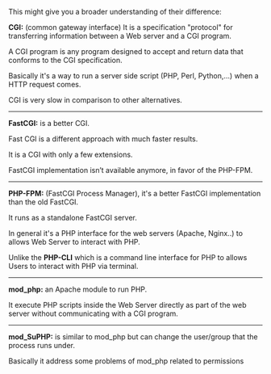 This might give you a broader understanding of their difference:

**CGI:** (common gateway interface) It is a specification "protocol" for transferring information between a Web server and a CGI program.

A CGI program is any program designed to accept and return data that conforms to the CGI specification.

Basically it's a way to run a server side script (PHP, Perl, Python,...) when a HTTP request comes.

CGI is very slow in comparison to other alternatives.

---

**FastCGI:** is a better CGI.

Fast CGI is a different approach with much faster results.

It is a CGI with only a few extensions.

FastCGI implementation isn’t available anymore, in favor of the PHP-FPM.

---

**PHP-FPM:** (FastCGI Process Manager), it's a better FastCGI implementation than the old FastCGI.

It runs as a standalone FastCGI server.

In general it's a PHP interface for the web servers (Apache, Nginx..) to allows Web Server to interact with PHP.

Unlike the **PHP-CLI** which is a command line interface for PHP to allows Users to interact with PHP via terminal.

---

**mod_php:** an Apache module to run PHP.

It execute PHP scripts inside the Web Server directly as part of the web server without communicating with a CGI program.

---

**mod_SuPHP:** is similar to mod_php but can change the user/group that the process runs under.

Basically it address some problems of mod_php related to permissions